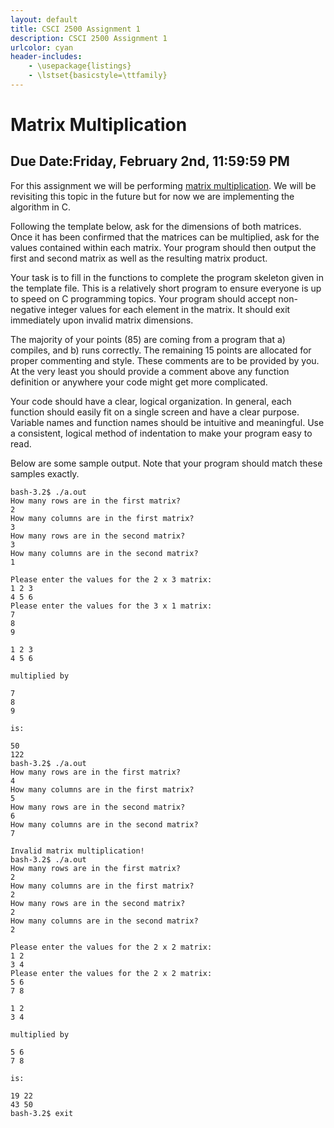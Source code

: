 ```yaml
---
layout: default
title: CSCI 2500 Assignment 1
description: CSCI 2500 Assignment 1
urlcolor: cyan
header-includes:
    - \usepackage{listings}
    - \lstset{basicstyle=\ttfamily}
---
```


# Matrix Multiplication

## Due Date:Friday, February 2nd, 11:59:59 PM

For this assignment we will be performing [matrix multiplication](https://en.wikipedia.org/wiki/Matrix_multiplication_algorithm).
We will be revisiting this topic in the future but for now we are implementing the algorithm in C.

Following the template below, ask for the dimensions of both matrices.
Once it has been confirmed that the matrices can be multiplied, ask for the values contained within each matrix.
Your program should then output the first and second matrix as well as the resulting matrix product.

Your task is to fill in the functions to complete the program skeleton given in the template file.
This is a relatively short program to ensure everyone is up to speed on C programming topics.
Your program should accept non-negative integer values for each element in the matrix.
It should exit immediately upon invalid matrix dimensions.

The majority of your points (85) are coming from a program that a) compiles, and b) runs correctly.
The remaining 15 points are allocated for proper commenting and style.
These comments are to be provided by you.
At the very least you should provide a comment above any function definition or anywhere your code might get more complicated.

Your code should have a clear, logical organization.
In general, each function should easily fit on a single screen and have a clear purpose.
Variable names and function names should be intuitive and meaningful.
Use a consistent, logical method of indentation to make your program easy to read.

Below are some sample output.
Note that your program should match these samples exactly.

~~~
bash-3.2$ ./a.out
How many rows are in the first matrix?
2
How many columns are in the first matrix?
3
How many rows are in the second matrix?
3
How many columns are in the second matrix?
1

Please enter the values for the 2 x 3 matrix:
1 2 3
4 5 6
Please enter the values for the 3 x 1 matrix:
7
8
9

1 2 3
4 5 6

multiplied by

7
8
9

is:

50
122
bash-3.2$ ./a.out
How many rows are in the first matrix?
4
How many columns are in the first matrix?
5
How many rows are in the second matrix?
6
How many columns are in the second matrix?
7

Invalid matrix multiplication!
bash-3.2$ ./a.out
How many rows are in the first matrix?
2
How many columns are in the first matrix?
2
How many rows are in the second matrix?
2
How many columns are in the second matrix?
2

Please enter the values for the 2 x 2 matrix:
1 2
3 4
Please enter the values for the 2 x 2 matrix:
5 6
7 8

1 2
3 4

multiplied by

5 6
7 8

is:

19 22
43 50
bash-3.2$ exit
~~~
